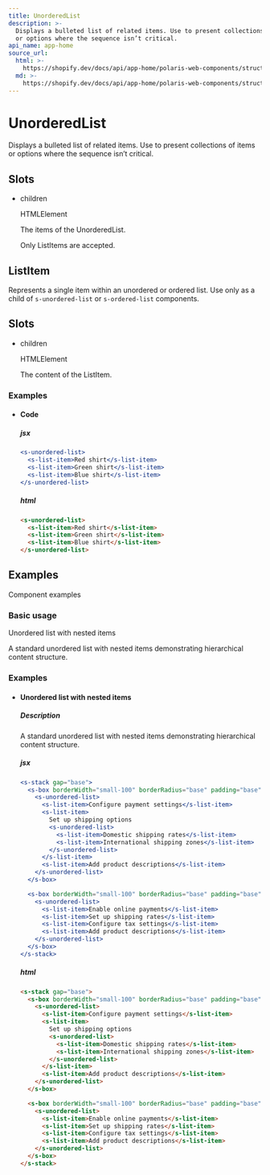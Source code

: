 ```yaml
---
title: UnorderedList
description: >-
  Displays a bulleted list of related items. Use to present collections of items
  or options where the sequence isn’t critical.
api_name: app-home
source_url:
  html: >-
    https://shopify.dev/docs/api/app-home/polaris-web-components/structure/unorderedlist
  md: >-
    https://shopify.dev/docs/api/app-home/polaris-web-components/structure/unorderedlist.md
---
```


# Unordered​List

Displays a bulleted list of related items. Use to present collections of items or options where the sequence isn’t critical.

## Slots

* children

  HTMLElement

  The items of the UnorderedList.

  Only ListItems are accepted.

## ListItem

Represents a single item within an unordered or ordered list. Use only as a child of `s-unordered-list` or `s-ordered-list` components.

## Slots

* children

  HTMLElement

  The content of the ListItem.

### Examples

* #### Code

  ##### jsx

  ```jsx
  <s-unordered-list>
    <s-list-item>Red shirt</s-list-item>
    <s-list-item>Green shirt</s-list-item>
    <s-list-item>Blue shirt</s-list-item>
  </s-unordered-list>
  ```

  ##### html

  ```html
  <s-unordered-list>
    <s-list-item>Red shirt</s-list-item>
    <s-list-item>Green shirt</s-list-item>
    <s-list-item>Blue shirt</s-list-item>
  </s-unordered-list>
  ```

## Examples

Component examples

### Basic usage

Unordered list with nested items

A standard unordered list with nested items demonstrating hierarchical content structure.

### Examples

* #### Unordered list with nested items

  ##### Description

  A standard unordered list with nested items demonstrating hierarchical content structure.

  ##### jsx

  ```jsx
  <s-stack gap="base">
    <s-box borderWidth="small-100" borderRadius="base" padding="base">
      <s-unordered-list>
        <s-list-item>Configure payment settings</s-list-item>
        <s-list-item>
          Set up shipping options
          <s-unordered-list>
            <s-list-item>Domestic shipping rates</s-list-item>
            <s-list-item>International shipping zones</s-list-item>
          </s-unordered-list>
        </s-list-item>
        <s-list-item>Add product descriptions</s-list-item>
      </s-unordered-list>
    </s-box>

    <s-box borderWidth="small-100" borderRadius="base" padding="base">
      <s-unordered-list>
        <s-list-item>Enable online payments</s-list-item>
        <s-list-item>Set up shipping rates</s-list-item>
        <s-list-item>Configure tax settings</s-list-item>
        <s-list-item>Add product descriptions</s-list-item>
      </s-unordered-list>
    </s-box>
  </s-stack>
  ```

  ##### html

  ```html
  <s-stack gap="base">
    <s-box borderWidth="small-100" borderRadius="base" padding="base">
      <s-unordered-list>
        <s-list-item>Configure payment settings</s-list-item>
        <s-list-item>
          Set up shipping options
          <s-unordered-list>
            <s-list-item>Domestic shipping rates</s-list-item>
            <s-list-item>International shipping zones</s-list-item>
          </s-unordered-list>
        </s-list-item>
        <s-list-item>Add product descriptions</s-list-item>
      </s-unordered-list>
    </s-box>

    <s-box borderWidth="small-100" borderRadius="base" padding="base">
      <s-unordered-list>
        <s-list-item>Enable online payments</s-list-item>
        <s-list-item>Set up shipping rates</s-list-item>
        <s-list-item>Configure tax settings</s-list-item>
        <s-list-item>Add product descriptions</s-list-item>
      </s-unordered-list>
    </s-box>
  </s-stack>
  ```
